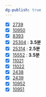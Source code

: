 ```yaml
---
dg-publish: true
---
```

- [x] [2739](https://boj.kr/2739)
- [x] [10950](https://boj.kr/10950)
- [x] [8393](https://boj.kr/8393)
- [x] [25304](https://boj.kr/25304) : **3.5분**
- [x] [25314](https://boj.kr/25314) : **2.5분**
- [x] [15552](https://boj.kr/15552) : **3.5분**
- [x] [11021](https://boj.kr/11021)
- [x] [11022](https://boj.kr/11022)
- [x] [2438](https://boj.kr/2438)
- [x] [2439](https://boj.kr/2439)
- [x] [10952](https://boj.kr/10952)
- [x] [10951](https://boj.kr/10951)